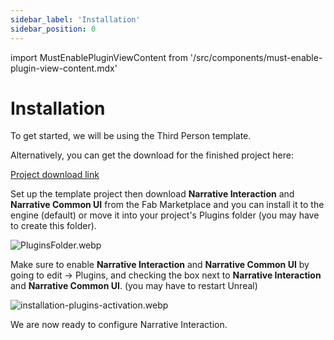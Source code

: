 ```yaml
---
sidebar_label: 'Installation'
sidebar_position: 0
---
```

import MustEnablePluginViewContent from '/src/components/must-enable-plugin-view-content.mdx'

# Installation

To get started, we will be using the Third Person template.

Alternatively, you can get the download for the finished project here:

[Project download link](https://drive.google.com/file/d/1c-LYnYEInUOOJKnoSy--mmrxu5icZlP6/view)

Set up the template project then download **Narrative Interaction** and **Narrative Common UI** from the Fab Marketplace and you can install it to the engine (default) or move it into your project's Plugins folder (you may have to create this folder).

![PluginsFolder.webp](//img/pro/Installation/PluginsFolder.webp)

Make sure to enable **Narrative Interaction** and **Narrative Common UI** by going to edit -> Plugins, and checking the box next to **Narrative Interaction** and **Narrative Common UI**. (you may have to restart Unreal)

![installation-plugins-activation.webp](//img/interaction/installation-plugins-activation.webp)

We are now ready to configure Narrative Interaction.

<MustEnablePluginViewContent/>
